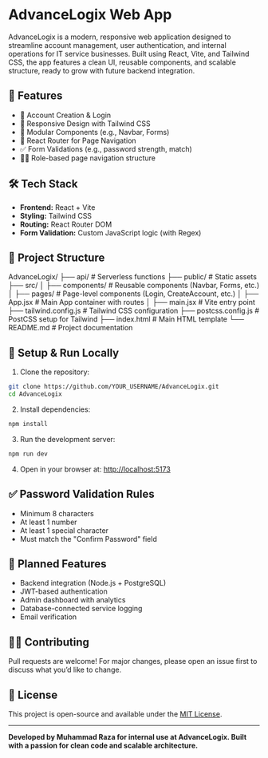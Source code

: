 # AdvanceLogix Web App

AdvanceLogix is a modern, responsive web application designed to streamline account management, user authentication, and internal operations for IT service businesses. Built using React, Vite, and Tailwind CSS, the app features a clean UI, reusable components, and scalable structure, ready to grow with future backend integration.

## 🚀 Features

* 🔐 Account Creation & Login
* 🎨 Responsive Design with Tailwind CSS
* 🧱 Modular Components (e.g., Navbar, Forms)
* 🧭 React Router for Page Navigation
* ✅ Form Validations (e.g., password strength, match)
* 🧑‍💼 Role-based page navigation structure

## 🛠 Tech Stack

* **Frontend:** React + Vite
* **Styling:** Tailwind CSS
* **Routing:** React Router DOM
* **Form Validation:** Custom JavaScript logic (with Regex)

## 📂 Project Structure

AdvanceLogix/
├── api/                    # Serverless functions
├── public/                 # Static assets
├── src/
│   ├── components/         # Reusable components (Navbar, Forms, etc.)
│   ├── pages/              # Page-level components (Login, CreateAccount, etc.)
│   ├── App.jsx             # Main App container with routes
│   ├── main.jsx            # Vite entry point
├── tailwind.config.js      # Tailwind CSS configuration
├── postcss.config.js       # PostCSS setup for Tailwind
├── index.html              # Main HTML template
└── README.md               # Project documentation

## 🧪 Setup & Run Locally

1. Clone the repository:

```bash
git clone https://github.com/YOUR_USERNAME/AdvanceLogix.git
cd AdvanceLogix
```

2. Install dependencies:

```bash
npm install
```

3. Run the development server:

```bash
npm run dev
```

4. Open in your browser at: [http://localhost:5173](http://localhost:5173)

## ✅ Password Validation Rules

* Minimum 8 characters
* At least 1 number
* At least 1 special character
* Must match the "Confirm Password" field

## 📌 Planned Features

* Backend integration (Node.js + PostgreSQL)
* JWT-based authentication
* Admin dashboard with analytics
* Database-connected service logging
* Email verification

## 🧑‍💻 Contributing

Pull requests are welcome! For major changes, please open an issue first to discuss what you’d like to change.

## 📄 License

This project is open-source and available under the [MIT License](LICENSE).

---

**Developed by Muhammad Raza for internal use at AdvanceLogix. Built with a passion for clean code and scalable architecture.**
